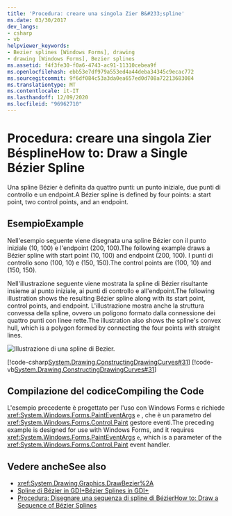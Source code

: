 ```yaml
---
title: 'Procedura: creare una singola Zier B&#233;spline'
ms.date: 03/30/2017
dev_langs:
- csharp
- vb
helpviewer_keywords:
- Bezier splines [Windows Forms], drawing
- drawing [Windows Forms], Bezier splines
ms.assetid: f4f3fe30-f0a6-4743-ac91-11310cebea9f
ms.openlocfilehash: ebb53e7df979a553ed4a44deba34345c9ecac772
ms.sourcegitcommit: 9f6df084c53a3da0ea657ed0d708a72213683084
ms.translationtype: MT
ms.contentlocale: it-IT
ms.lasthandoff: 12/09/2020
ms.locfileid: "96962710"
---
```

# <a name="how-to-draw-a-single-b233zier-spline"></a><span data-ttu-id="99b28-102">Procedura: creare una singola Zier B&#233;spline</span><span class="sxs-lookup"><span data-stu-id="99b28-102">How to: Draw a Single B&#233;zier Spline</span></span>
<span data-ttu-id="99b28-103">Una spline Bézier è definita da quattro punti: un punto iniziale, due punti di controllo e un endpoint.</span><span class="sxs-lookup"><span data-stu-id="99b28-103">A Bézier spline is defined by four points: a start point, two control points, and an endpoint.</span></span>  
  
## <a name="example"></a><span data-ttu-id="99b28-104">Esempio</span><span class="sxs-lookup"><span data-stu-id="99b28-104">Example</span></span>  
 <span data-ttu-id="99b28-105">Nell'esempio seguente viene disegnata una spline Bézier con il punto iniziale (10, 100) e l'endpoint (200, 100).</span><span class="sxs-lookup"><span data-stu-id="99b28-105">The following example draws a Bézier spline with start point (10, 100) and endpoint (200, 100).</span></span> <span data-ttu-id="99b28-106">I punti di controllo sono (100, 10) e (150, 150).</span><span class="sxs-lookup"><span data-stu-id="99b28-106">The control points are (100, 10) and (150, 150).</span></span>  
  
 <span data-ttu-id="99b28-107">Nell'illustrazione seguente viene mostrata la spline di Bézier risultante insieme al punto iniziale, ai punti di controllo e all'endpoint.</span><span class="sxs-lookup"><span data-stu-id="99b28-107">The following illustration shows the resulting Bézier spline along with its start point, control points, and endpoint.</span></span> <span data-ttu-id="99b28-108">L'illustrazione mostra anche la struttura convessa della spline, ovvero un poligono formato dalla connessione dei quattro punti con linee rette.</span><span class="sxs-lookup"><span data-stu-id="99b28-108">The illustration also shows the spline's convex hull, which is a polygon formed by connecting the four points with straight lines.</span></span>  
  
 ![Illustrazione di una spline di Bezier.](./media/how-to-draw-a-single-bezier-spline/bezier-spline-illustration.png)  
  
 [!code-csharp[System.Drawing.ConstructingDrawingCurves#31](~/samples/snippets/csharp/VS_Snippets_Winforms/System.Drawing.ConstructingDrawingCurves/CS/Class1.cs#31)]
 [!code-vb[System.Drawing.ConstructingDrawingCurves#31](~/samples/snippets/visualbasic/VS_Snippets_Winforms/System.Drawing.ConstructingDrawingCurves/VB/Class1.vb#31)]  
  
## <a name="compiling-the-code"></a><span data-ttu-id="99b28-110">Compilazione del codice</span><span class="sxs-lookup"><span data-stu-id="99b28-110">Compiling the Code</span></span>  
 <span data-ttu-id="99b28-111">L'esempio precedente è progettato per l'uso con Windows Forms e richiede <xref:System.Windows.Forms.PaintEventArgs> `e` , che è un parametro del <xref:System.Windows.Forms.Control.Paint> gestore eventi.</span><span class="sxs-lookup"><span data-stu-id="99b28-111">The preceding example is designed for use with Windows Forms, and it requires <xref:System.Windows.Forms.PaintEventArgs> `e`, which is a parameter of the <xref:System.Windows.Forms.Control.Paint> event handler.</span></span>  
  
## <a name="see-also"></a><span data-ttu-id="99b28-112">Vedere anche</span><span class="sxs-lookup"><span data-stu-id="99b28-112">See also</span></span>

- <xref:System.Drawing.Graphics.DrawBezier%2A>
- [<span data-ttu-id="99b28-113">Spline di Bézier in GDI+</span><span class="sxs-lookup"><span data-stu-id="99b28-113">Bézier Splines in GDI+</span></span>](bezier-splines-in-gdi.md)
- [<span data-ttu-id="99b28-114">Procedura: Disegnare una sequenza di spline di Bézier</span><span class="sxs-lookup"><span data-stu-id="99b28-114">How to: Draw a Sequence of Bézier Splines</span></span>](how-to-draw-a-sequence-of-bezier-splines.md)
